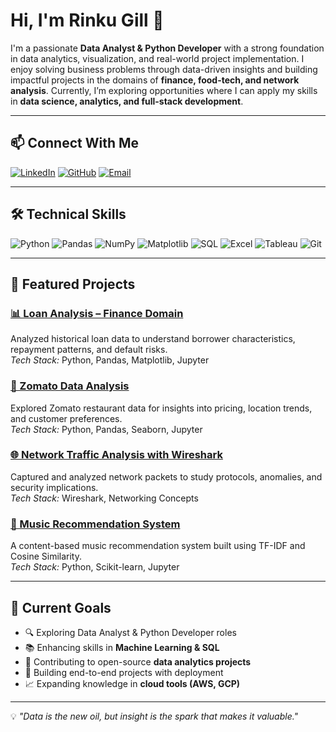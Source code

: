 # Hi, I'm Rinku Gill 👋

I'm a passionate **Data Analyst & Python Developer** with a strong foundation in data analytics, visualization, and real-world project implementation. I enjoy solving business problems through data-driven insights and building impactful projects in the domains of **finance, food-tech, and network analysis**. Currently, I’m exploring opportunities where I can apply my skills in **data science, analytics, and full-stack development**.

---

## 📫 Connect With Me  

[![LinkedIn](https://img.shields.io/badge/LinkedIn-0077B5?style=for-the-badge&logo=linkedin&logoColor=white)](https://linkedin.com/in/your-linkedin) 
[![GitHub](https://img.shields.io/badge/GitHub-181717?style=for-the-badge&logo=github&logoColor=white)](https://github.com/RinkuGill) 
[![Email](https://img.shields.io/badge/Email-D14836?style=for-the-badge&logo=gmail&logoColor=white)](mailto:your.email@example.com)

---

## 🛠 Technical Skills  

![Python](https://img.shields.io/badge/Python-3776AB?style=for-the-badge&logo=python&logoColor=white) 
![Pandas](https://img.shields.io/badge/Pandas-150458?style=for-the-badge&logo=pandas&logoColor=white) 
![NumPy](https://img.shields.io/badge/NumPy-013243?style=for-the-badge&logo=numpy&logoColor=white) 
![Matplotlib](https://img.shields.io/badge/Matplotlib-11557C?style=for-the-badge&logo=plotly&logoColor=white) 
![SQL](https://img.shields.io/badge/SQL-4479A1?style=for-the-badge&logo=mysql&logoColor=white) 
![Excel](https://img.shields.io/badge/Excel-217346?style=for-the-badge&logo=microsoft-excel&logoColor=white) 
![Tableau](https://img.shields.io/badge/Tableau-E97627?style=for-the-badge&logo=tableau&logoColor=white) 
![Git](https://img.shields.io/badge/Git-F05032?style=for-the-badge&logo=git&logoColor=white)

---

## 🚀 Featured Projects  

### [📊 Loan Analysis – Finance Domain](https://github.com/RinkuGill/Finance-Loan-Analysis)  
Analyzed historical loan data to understand borrower characteristics, repayment patterns, and default risks.  
*Tech Stack:* Python, Pandas, Matplotlib, Jupyter  

### [🍴 Zomato Data Analysis](https://github.com/RinkuGill/Zomato-Data-Analysis)  
Explored Zomato restaurant data for insights into pricing, location trends, and customer preferences.  
*Tech Stack:* Python, Pandas, Seaborn, Jupyter  

### [🌐 Network Traffic Analysis with Wireshark](https://github.com/RinkuGill/Network-Traffic-Analysis)  
Captured and analyzed network packets to study protocols, anomalies, and security implications.  
*Tech Stack:* Wireshark, Networking Concepts  

### [🎵 Music Recommendation System](https://github.com/RinkuGill/Music-Recommender)  
A content-based music recommendation system built using TF-IDF and Cosine Similarity.  
*Tech Stack:* Python, Scikit-learn, Jupyter  

---

## 🎯 Current Goals  

- 🔍 Exploring Data Analyst & Python Developer roles  
- 📚 Enhancing skills in **Machine Learning & SQL**  
- 🤝 Contributing to open-source **data analytics projects**  
- 🚀 Building end-to-end projects with deployment  
- 📈 Expanding knowledge in **cloud tools (AWS, GCP)**  

---

💡 *"Data is the new oil, but insight is the spark that makes it valuable."*
